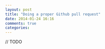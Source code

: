 ```yaml
---
layout: post
title: "Doing a proper Github pull request"
date: 2014-01-24 16:16
comments: true
categories: 
---
```

// TODO